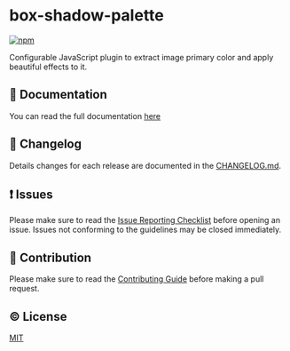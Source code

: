 # box-shadow-palette



[![npm](https://img.shields.io/npm/v/box-shadow-palette.svg)](https://www.npmjs.com/package/box-shadow-palette)

Configurable JavaScript plugin to extract image primary color and apply beautiful effects to it.


## :book: Documentation
You can read the full documentation [here](http://dobromir-hristov.github.io/box-shadow-palette/)

## :scroll: Changelog
Details changes for each release are documented in the [CHANGELOG.md](https://github.com/dobromir-hristov/box-shadow-palette/blob/master/CHANGELOG.md).


## :exclamation: Issues
Please make sure to read the [Issue Reporting Checklist](https://github.com/dobromir-hristov/box-shadow-palette/blob/master/CONTRIBUTING.md#issue-reporting-guidelines) before opening an issue. Issues not conforming to the guidelines may be closed immediately.


## :muscle: Contribution
Please make sure to read the [Contributing Guide](https://github.com/dobromir-hristov/box-shadow-palette/blob/master/CONTRIBUTING.md) before making a pull request.

## :copyright: License

[MIT](http://opensource.org/licenses/MIT)
